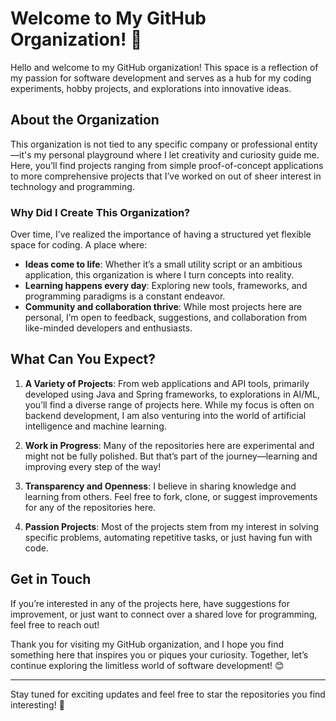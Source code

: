# Welcome to My GitHub Organization! 🚀

Hello and welcome to my GitHub organization! This space is a reflection of my passion for software development and serves as a hub for my coding experiments, hobby projects, and explorations into innovative ideas. 

## About the Organization

This organization is not tied to any specific company or professional entity—it's my personal playground where I let creativity and curiosity guide me. Here, you’ll find projects ranging from simple proof-of-concept applications to more comprehensive projects that I’ve worked on out of sheer interest in technology and programming.

### Why Did I Create This Organization?

Over time, I’ve realized the importance of having a structured yet flexible space for coding. A place where:

- **Ideas come to life**: Whether it’s a small utility script or an ambitious application, this organization is where I turn concepts into reality.
- **Learning happens every day**: Exploring new tools, frameworks, and programming paradigms is a constant endeavor.
- **Community and collaboration thrive**: While most projects here are personal, I’m open to feedback, suggestions, and collaboration from like-minded developers and enthusiasts.

## What Can You Expect?

1. **A Variety of Projects**: From web applications and API tools, primarily developed using Java and Spring frameworks, to explorations in AI/ML, you’ll find a diverse range of projects here. While my focus is often on backend development, I am also venturing into the world of artificial intelligence and machine learning.

2. **Work in Progress**: Many of the repositories here are experimental and might not be fully polished. But that’s part of the journey—learning and improving every step of the way!

3. **Transparency and Openness**: I believe in sharing knowledge and learning from others. Feel free to fork, clone, or suggest improvements for any of the repositories here.

4. **Passion Projects**: Most of the projects stem from my interest in solving specific problems, automating repetitive tasks, or just having fun with code.

## Get in Touch

If you’re interested in any of the projects here, have suggestions for improvement, or just want to connect over a shared love for programming, feel free to reach out!

Thank you for visiting my GitHub organization, and I hope you find something here that inspires you or piques your curiosity. Together, let’s continue exploring the limitless world of software development! 😊

---

Stay tuned for exciting updates and feel free to star the repositories you find interesting! 🌟
